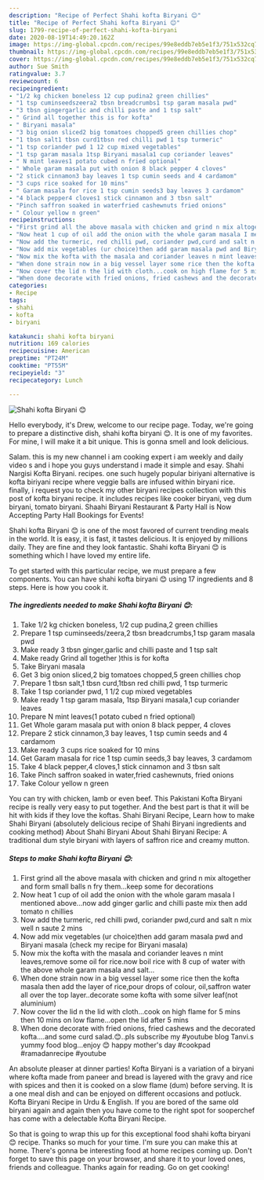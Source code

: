 ```yaml
---
description: "Recipe of Perfect Shahi kofta Biryani 😊"
title: "Recipe of Perfect Shahi kofta Biryani 😊"
slug: 1799-recipe-of-perfect-shahi-kofta-biryani
date: 2020-08-19T14:49:20.162Z
image: https://img-global.cpcdn.com/recipes/99e8eddb7eb5e1f3/751x532cq70/shahi-kofta-biryani-😊-recipe-main-photo.jpg
thumbnail: https://img-global.cpcdn.com/recipes/99e8eddb7eb5e1f3/751x532cq70/shahi-kofta-biryani-😊-recipe-main-photo.jpg
cover: https://img-global.cpcdn.com/recipes/99e8eddb7eb5e1f3/751x532cq70/shahi-kofta-biryani-😊-recipe-main-photo.jpg
author: Sue Smith
ratingvalue: 3.7
reviewcount: 6
recipeingredient:
- "1/2 kg chicken boneless 12 cup pudina2 green chillies"
- "1 tsp cuminseedszeera2 tbsn breadcrumbs1 tsp garam masala pwd"
- "3 tbsn gingergarlic and chilli paste and 1 tsp salt"
- " Grind all together this is for kofta"
- " Biryani masala"
- "3 big onion sliced2 big tomatoes chopped5 green chillies chop"
- "1 tbsn salt1 tbsn curd1tbsn red chilli pwd 1 tsp turmeric"
- "1 tsp coriander pwd 1 12 cup mixed vegetables"
- "1 tsp garam masala 1tsp Biryani masala1 cup coriander leaves"
- " N mint leaves1 potato cubed n fried optional"
- " Whole garam masala put with onion 8 black pepper 4 cloves"
- "2 stick cinnamon3 bay leaves 1 tsp cumin seeds and 4 cardamom"
- "3 cups rice soaked for 10 mins"
- " Garam masala for rice 1 tsp cumin seeds3 bay leaves 3 cardamom"
- "4 black pepper4 cloves1 stick cinnamon and 3 tbsn salt"
- "Pinch saffron soaked in waterfried cashewnuts fried onions"
- " Colour yellow n green"
recipeinstructions:
- "First grind all the above masala with chicken and grind n mix altogether and form small balls n fry them...keep some for decorations"
- "Now heat 1 cup of oil add the onion with the whole garam masala I mentioned above...now add ginger garlic and chilli paste mix then add tomato n chillies"
- "Now add the turmeric, red chilli pwd, coriander pwd,curd and salt n mix well n saute 2 mins"
- "Now add mix vegetables (ur choice)then add garam masala pwd and Biryani masala (check my recipe for Biryani masala)"
- "Now mix the kofta with the masala and coriander leaves n mint leaves,remove some oil for rice.now boil rice with 8 cup of water with the above whole garam masala and salt..."
- "When done strain now in a big vessel layer some rice then the kofta masala then add the layer of rice,pour drops of colour, oil,saffron water all over the top layer..decorate some kofta with some silver leaf(not aluminium)"
- "Now cover the lid n the lid with cloth...cook on high flame for 5 mins then 10 mins on low flame...open the lid after 5 mins"
- "When done decorate with fried onions, fried cashews and the decorated kofta....and some curd salad.😊..pls subscribe my #youtube blog Tanvi.s yummy food blog...enjoy 😊 happy mother&#39;s day #cookpad #ramadanrecipe #youtube"
categories:
- Recipe
tags:
- shahi
- kofta
- biryani

katakunci: shahi kofta biryani 
nutrition: 169 calories
recipecuisine: American
preptime: "PT24M"
cooktime: "PT55M"
recipeyield: "3"
recipecategory: Lunch

---
```



![Shahi kofta Biryani 😊](https://img-global.cpcdn.com/recipes/99e8eddb7eb5e1f3/751x532cq70/shahi-kofta-biryani-😊-recipe-main-photo.jpg)

Hello everybody, it's Drew, welcome to our recipe page. Today, we're going to prepare a distinctive dish, shahi kofta biryani 😊. It is one of my favorites. For mine, I will make it a bit unique. This is gonna smell and look delicious.

Salam. this is my new channel i am cooking expert i am weekly and daily video s and i hope you guys understand i made it simple and esay. Shahi Nargisi Kofta Biryani. recipes. one such hugely popular biriyani alternative is kofta biriyani recipe where veggie balls are infused within biryani rice. finally, i request you to check my other biryani recipes collection with this post of kofta biryani recipe. it includes recipes like cooker biryani, veg dum biryani, tomato biryani. Shaahi Biryani Restaurant &amp; Party Hall is Now Accepting Party Hall Bookings for Events!

Shahi kofta Biryani 😊 is one of the most favored of current trending meals in the world. It is easy, it is fast, it tastes delicious. It is enjoyed by millions daily. They are fine and they look fantastic. Shahi kofta Biryani 😊 is something which I have loved my entire life.


To get started with this particular recipe, we must prepare a few components. You can have shahi kofta biryani 😊 using 17 ingredients and 8 steps. Here is how you cook it.

<!--inarticleads1-->

##### The ingredients needed to make Shahi kofta Biryani 😊:

1. Take 1/2 kg chicken boneless, 1/2 cup pudina,2 green chillies
1. Prepare 1 tsp cuminseeds/zeera,2 tbsn breadcrumbs,1 tsp garam masala pwd
1. Make ready 3 tbsn ginger,garlic and chilli paste and 1 tsp salt
1. Make ready  Grind all together )this is for kofta
1. Take  Biryani masala
1. Get 3 big onion sliced,2 big tomatoes chopped,5 green chillies chop
1. Prepare 1 tbsn salt,1 tbsn curd,1tbsn red chilli pwd, 1 tsp turmeric
1. Take 1 tsp coriander pwd, 1 1/2 cup mixed vegetables
1. Make ready 1 tsp garam masala, 1tsp Biryani masala,1 cup coriander leaves
1. Prepare  N mint leaves(1 potato cubed n fried optional)
1. Get  Whole garam masala put with onion 8 black pepper, 4 cloves
1. Prepare 2 stick cinnamon,3 bay leaves, 1 tsp cumin seeds and 4 cardamom
1. Make ready 3 cups rice soaked for 10 mins
1. Get  Garam masala for rice 1 tsp cumin seeds,3 bay leaves, 3 cardamom
1. Take 4 black pepper,4 cloves,1 stick cinnamon and 3 tbsn salt
1. Take Pinch saffron soaked in water,fried cashewnuts, fried onions
1. Take  Colour yellow n green


You can try with chicken, lamb or even beef. This Pakistani Kofta Biryani recipe is really very easy to put together. And the best part is that it will be hit with kids if they love the koftas. Shahi Biryani Recipe, Learn how to make Shahi Biryani (absolutely delicious recipe of Shahi Biryani ingredients and cooking method) About Shahi Biryani About Shahi Biryani Recipe: A traditional dum style biryani with layers of saffron rice and creamy mutton. 

<!--inarticleads2-->

##### Steps to make Shahi kofta Biryani 😊:

1. First grind all the above masala with chicken and grind n mix altogether and form small balls n fry them...keep some for decorations
1. Now heat 1 cup of oil add the onion with the whole garam masala I mentioned above...now add ginger garlic and chilli paste mix then add tomato n chillies
1. Now add the turmeric, red chilli pwd, coriander pwd,curd and salt n mix well n saute 2 mins
1. Now add mix vegetables (ur choice)then add garam masala pwd and Biryani masala (check my recipe for Biryani masala)
1. Now mix the kofta with the masala and coriander leaves n mint leaves,remove some oil for rice.now boil rice with 8 cup of water with the above whole garam masala and salt...
1. When done strain now in a big vessel layer some rice then the kofta masala then add the layer of rice,pour drops of colour, oil,saffron water all over the top layer..decorate some kofta with some silver leaf(not aluminium)
1. Now cover the lid n the lid with cloth...cook on high flame for 5 mins then 10 mins on low flame...open the lid after 5 mins
1. When done decorate with fried onions, fried cashews and the decorated kofta....and some curd salad.😊..pls subscribe my #youtube blog Tanvi.s yummy food blog...enjoy 😊 happy mother&#39;s day #cookpad #ramadanrecipe #youtube


An absolute pleaser at dinner parties! Kofta Biryani is a variation of a biryani where kofta made from paneer and bread is layered with the gravy and rice with spices and then it is cooked on a slow flame (dum) before serving. It is a one meal dish and can be enjoyed on different occasions and potluck. Kofta Biryani Recipe in Urdu &amp; English. If you are bored of the same old biryani again and again then you have come to the right spot for sooperchef has come with a delectable Kofta Biryani Recipe. 

So that is going to wrap this up for this exceptional food shahi kofta biryani 😊 recipe. Thanks so much for your time. I'm sure you can make this at home. There's gonna be interesting food at home recipes coming up. Don't forget to save this page on your browser, and share it to your loved ones, friends and colleague. Thanks again for reading. Go on get cooking!
